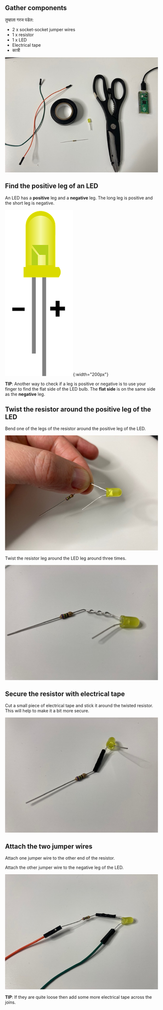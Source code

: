 ## Gather components

तुम्हाला गरज पडेल:
+ 2 x socket-socket jumper wires
+ 1 x resistor
+ 1 x LED
+ Electrical tape
+ कात्री

![An image showing two jumper wires, electrical tape, an LED, a resistor and a pair of scissors.](images/you-will-need.jpg)

## Find the positive leg of an LED

An LED has a **positive** leg and a **negative** leg. The long leg is positive and the short leg is negative.

![An LED with legs at two different lengths. The long leg is labelled positive and the short leg is labelled negative.](images/pos-neg.png){:width="200px"}

**TIP**: Another way to check if a leg is positive or negative is to use your finger to find the flat side of the LED bulb. The **flat side** is on the same side as the **negative** leg.

## Twist the resistor around the positive leg of the LED

Bend one of the legs of the resistor around the positive leg of the LED.

![The leg of a resistor is bent around the positive leg of an LED.](images/bend-leg.jpg)

Twist the resistor leg around the LED leg around three times.

![The leg of a resistor is twisted around the positive leg of an LED.](images/twist-leg.jpg)

## Secure the resistor with electrical tape

Cut a small piece of electrical tape and stick it around the twisted resistor. This will help to make it a bit more secure.

![Electrical tape is placed around the twisted leg of a resistor.](images/elec-tape.jpg)

## Attach the two jumper wires

Attach one jumper wire to the other end of the resistor.

Attach the other jumper wire to the negative leg of the LED.

![Two jumper wires are attached to an LED and a resistor.](images/jumper-wires.jpg)

**TIP**: If they are quite loose then add some more electrical tape across the joins.
